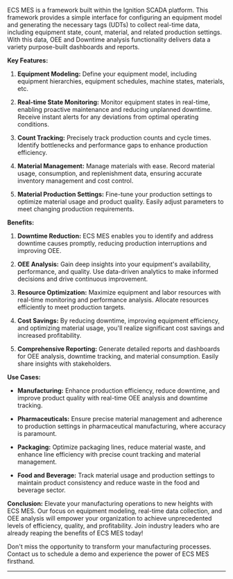 ECS MES is a framework built within the Ignition SCADA platform. This framework provides a simple interface for configuring an equipment model and generating the necessary tags (UDTs) to collect real-time data, including equipment state, count, material, and related production settings. With this data, OEE and Downtime analysis functionality delivers data a variety purpose-built dashboards and reports.

**Key Features:**

1. **Equipment Modeling:** Define your equipment model, including equipment hierarchies, equipment schedules, machine states, materials, etc.

2. **Real-time State Monitoring:** Monitor equipment states in real-time, enabling proactive maintenance and reducing unplanned downtime. Receive instant alerts for any deviations from optimal operating conditions.

3. **Count Tracking:** Precisely track production counts and cycle times. Identify bottlenecks and performance gaps to enhance production efficiency.

4. **Material Management:** Manage materials with ease. Record material usage, consumption, and replenishment data, ensuring accurate inventory management and cost control.

5. **Material Production Settings:** Fine-tune your production settings to optimize material usage and product quality. Easily adjust parameters to meet changing production requirements.

**Benefits:**

1. **Downtime Reduction:** ECS MES enables you to identify and address downtime causes promptly, reducing production interruptions and improving OEE.

2. **OEE Analysis:** Gain deep insights into your equipment's availability, performance, and quality. Use data-driven analytics to make informed decisions and drive continuous improvement.

3. **Resource Optimization:** Maximize equipment and labor resources with real-time monitoring and performance analysis. Allocate resources efficiently to meet production targets.

4. **Cost Savings:** By reducing downtime, improving equipment efficiency, and optimizing material usage, you'll realize significant cost savings and increased profitability.

5. **Comprehensive Reporting:** Generate detailed reports and dashboards for OEE analysis, downtime tracking, and material consumption. Easily share insights with stakeholders.

**Use Cases:**

- **Manufacturing:** Enhance production efficiency, reduce downtime, and improve product quality with real-time OEE analysis and downtime tracking.

- **Pharmaceuticals:** Ensure precise material management and adherence to production settings in pharmaceutical manufacturing, where accuracy is paramount.

- **Packaging:** Optimize packaging lines, reduce material waste, and enhance line efficiency with precise count tracking and material management.

- **Food and Beverage:** Track material usage and production settings to maintain product consistency and reduce waste in the food and beverage sector.

**Conclusion:**
Elevate your manufacturing operations to new heights with ECS MES. Our focus on equipment modeling, real-time data collection, and OEE analysis will empower your organization to achieve unprecedented levels of efficiency, quality, and profitability. Join industry leaders who are already reaping the benefits of ECS MES today!

Don't miss the opportunity to transform your manufacturing processes. Contact us to schedule a demo and experience the power of ECS MES firsthand.

---